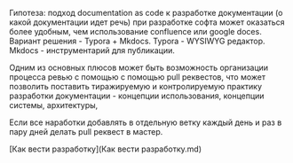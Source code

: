 Гипотеза: подход documentation as code к разработке документации (о какой документации идет речь) при разработке софта может оказаться более удобным, чем использование confluence или google doces. Вариант решения - Typora + Mkdocs. Typora - WYSIWYG редактор. Mkdocs - инструментарий для публикации.

Одним из основных плюсов может быть возможность организации процесса ревью с помощью с помощью pull реквестов, что может позволить поставить тиражируемую и контролируемую практику разработки документации - концепции использования, концепции системы, архитектуры,

Если все наработки добавлять в отдельную ветку каждый день и раз в пару дней делать pull реквест в мастер.

[Как вести разработку](Как вести разработку.md) 
